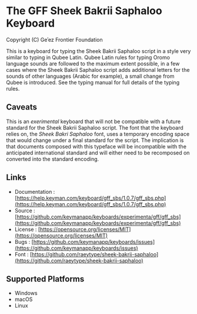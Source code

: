The GFF Sheek Bakrii Saphaloo Keyboard
======================================

Copyright (C) Geʾez Frontier Foundation

This is a keyboard for typing the Sheek Bakrii Saphaloo script in a style very similar to typing in Qubee Latin.
Qubee Latin rules for typing Oromo language sounds are followed to the maximum extent possible,
in a few cases where the Sheek Bakrii Saphaloo script adds additional letters for the sounds
of other languages (Arabic for example), a small change from Qubee is introduced.  See the typing
manual for full details of the typing rules.

Caveats
-------
This is an *exerimental* keyboard that will not be compatible with a future standard for the Sheek Bakrii Saphaloo
script. The font that the keyboard relies on, the  _Sheek Bakri Saphaloo_  font, uses a temporary encoding
space that would change under a final standard for the script. The implication is that documents composed with
this typeface will be incompatible with the anticipated international standard and will either need to be
recomposed on converted into the standard encoding.

Links
-----

* Documentation :  [https://help.keyman.com/keyboard/gff_sbs/1.0.7/gff_sbs.php](https://help.keyman.com/keyboard/gff_sbs/1.0.7/gff_sbs.php)
* Source        :  [https://github.com/keymanapp/keyboards/experimenta/gff/gff_sbs](https://github.com/keymanapp/keyboards/experimenta/gff/gff_sbs)
* License       :  [https://opensource.org/licenses/MIT](https://opensource.org/licenses/MIT)
* Bugs          :  [https://github.com/keymanapp/keyboards/issues](https://github.com/keymanapp/keyboards/issues)
* Font          :  [https://github.com/raeytype/sheek-bakrii-saphaloo](https://github.com/raeytype/sheek-bakrii-saphaloo)

Supported Platforms
-------------------
 * Windows
 * macOS
 * Linux
